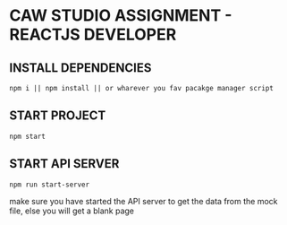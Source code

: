 # CAW STUDIO ASSIGNMENT - REACTJS DEVELOPER

## INSTALL DEPENDENCIES

`npm i || npm install || or wharever you fav pacakge manager script`

## START PROJECT

`npm start`

## START API SERVER

`npm run start-server`

make sure you have started the API server to get the data from the mock file, else you will get a blank page

